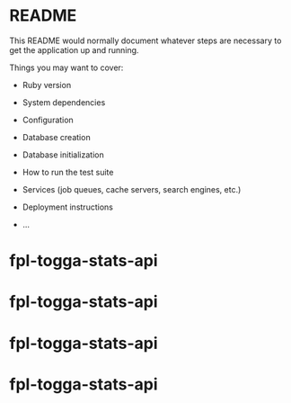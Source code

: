 # README

This README would normally document whatever steps are necessary to get the
application up and running.

Things you may want to cover:

* Ruby version

* System dependencies

* Configuration

* Database creation

* Database initialization

* How to run the test suite

* Services (job queues, cache servers, search engines, etc.)

* Deployment instructions

* ...
# fpl-togga-stats-api
# fpl-togga-stats-api
# fpl-togga-stats-api
# fpl-togga-stats-api
